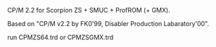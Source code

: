 CP/M 2.2 for Scorpion ZS + SMUC + ProfROM (+ GMX).


Based on "CP/M v2.2 by FK0'99, Disabler Production Labaratory'00".

run
CPMZS64.trd
or
CPMZSGMX.trd